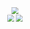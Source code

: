 <div align="center">
    <img align="center" src="https://raw.githubusercontent.com/lareithen/lareithen/main/larei.gif">
    <br>
    <img align="center" src="https://komarev.com/ghpvc/?username=lareithen">
    <img align="center" src="https://wakatime.com/badge/user/040dd914-a033-4379-9c0d-746feae1c0c3.svg">
</div>
